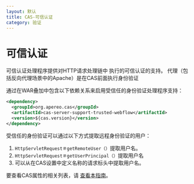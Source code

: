```yaml
---
layout: 默认
title: CAS-可信认证
category: 验证
---
```


# 可信认证

可信认证处理程序提供对HTTP请求处理链中 执行的可信认证的支持。 代理（包括反向代理场景中的Apache）是在CAS前面执行身份验证

通过在WAR叠加中包含以下依赖关系来启用受信任的身份验证处理程序支持：

```xml
<dependency>
  <groupId>org.apereo.cas</groupId>
  <artifactId>cas-server-support-trusted-webflow</artifactId>
  <version>${cas.version}</version>
</dependency>
```

受信任的身份验证可以通过以下方式提取远程身份验证的用户：

1. `HttpServletRequest＃getRemoteUser（）`提取用户名。
2. `HttpServletRequest＃getUserPrincipal（）`提取用户名
3. 可以从在CAS设置中定义名称的请求标头中提取用户名。

要查看CAS属性的相关列表，请 [查看本指南](../configuration/Configuration-Properties.html#trusted-authentication)。

